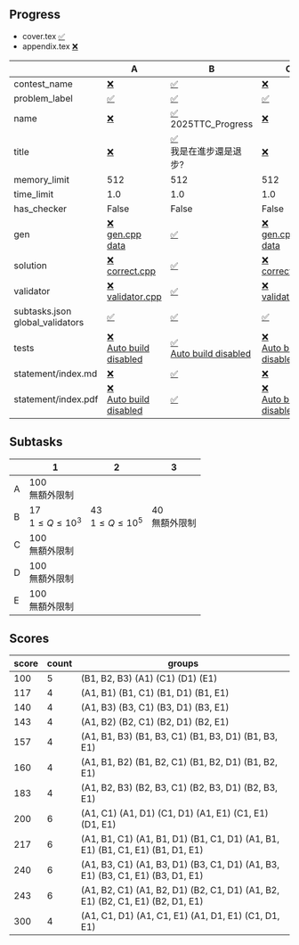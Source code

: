 
## Progress
<!-- progress start -->

- cover.tex [:white_check_mark:](cover.tex)
- appendix.tex [:x:](appendix.tex)

| | A | B | C | D | E |
| --- | --- | --- | --- | --- | --- |
| contest_name |  [:x:](pA/problem.json) | [:white_check_mark:](pB/problem.json) | [:x:](pC/problem.json) | [:x:](pD/problem.json) | [:x:](pE/problem.json) |
| problem_label |  [:white_check_mark:](pA/problem.json) | [:white_check_mark:](pB/problem.json) | [:white_check_mark:](pC/problem.json) | [:white_check_mark:](pD/problem.json) | [:white_check_mark:](pE/problem.json) |
| name |  [:x:](pA/problem.json) | [:white_check_mark:](pB/problem.json)<br>2025TTC_Progress | [:x:](pC/problem.json) | [:x:](pD/problem.json) | [:x:](pE/problem.json) |
| title |  [:x:](pA/problem.json) | [:white_check_mark:](pB/problem.json)<br>我是在進步還是退步? | [:x:](pC/problem.json) | [:x:](pD/problem.json) | [:x:](pE/problem.json) |
| memory_limit |  512 | 512 | 512 | 512 | 512 |
| time_limit |  1.0 | 1.0 | 1.0 | 1.0 | 1.0 |
| has_checker |  False | False | False | False | False |
| gen | [:x:](pA/gen)<br>[gen.cpp](pA/gen/gen.cpp)<br>[data](pA/gen/data) | [:white_check_mark:](pB/gen) | [:x:](pC/gen)<br>[gen.cpp](pC/gen/gen.cpp)<br>[data](pC/gen/data) | [:x:](pD/gen)<br>[gen.cpp](pD/gen/gen.cpp)<br>[data](pD/gen/data) | [:x:](pE/gen)<br>[gen.cpp](pE/gen/gen.cpp)<br>[data](pE/gen/data) |
| solution | [:x:](pA/solution)<br>[correct.cpp](pA/solution/correct.cpp) | [:white_check_mark:](pB/solution) | [:x:](pC/solution)<br>[correct.cpp](pC/solution/correct.cpp) | [:x:](pD/solution)<br>[correct.cpp](pD/solution/correct.cpp) | [:x:](pE/solution)<br>[correct.cpp](pE/solution/correct.cpp) |
| validator | [:x:](pA/validator)<br>[validator.cpp](pA/validator/validator.cpp) | [:white_check_mark:](pB/validator) | [:x:](pC/validator)<br>[validator.cpp](pC/validator/validator.cpp) | [:x:](pD/validator)<br>[validator.cpp](pD/validator/validator.cpp) | [:x:](pE/validator)<br>[validator.cpp](pE/validator/validator.cpp) |
| subtasks.json<br>global_validators |  [:white_check_mark:](pA/subtasks.json) | [:white_check_mark:](pB/subtasks.json) | [:white_check_mark:](pC/subtasks.json) | [:white_check_mark:](pD/subtasks.json) | [:white_check_mark:](pE/subtasks.json) |
| tests | [:x:](pA/tests)<br>[Auto build disabled](pA/gen/DISABLE_AUTO_BUILD) | [:white_check_mark:](pB/tests)<br>[Auto build disabled](pB/gen/DISABLE_AUTO_BUILD) | [:x:](pC/tests)<br>[Auto build disabled](pC/gen/DISABLE_AUTO_BUILD) | [:x:](pD/tests)<br>[Auto build disabled](pD/gen/DISABLE_AUTO_BUILD) | [:x:](pE/tests)<br>[Auto build disabled](pE/gen/DISABLE_AUTO_BUILD) |
| statement/index.md | [:x:](pA/statement/index.md) | [:white_check_mark:](pB/statement/index.md) | [:x:](pC/statement/index.md) | [:x:](pD/statement/index.md) | [:x:](pE/statement/index.md) |
| statement/index.pdf | [:x:](pA/statement/index.pdf)<br>[Auto build disabled](pA/statement/DISABLE_AUTO_BUILD) | [:white_check_mark:](pB/statement/index.pdf) | [:x:](pC/statement/index.pdf)<br>[Auto build disabled](pC/statement/DISABLE_AUTO_BUILD) | [:x:](pD/statement/index.pdf)<br>[Auto build disabled](pD/statement/DISABLE_AUTO_BUILD) | [:x:](pE/statement/index.pdf)<br>[Auto build disabled](pE/statement/DISABLE_AUTO_BUILD) |

<!-- progress end -->

## Subtasks
<!-- subtasks start -->

| | 1 | 2 | 3 |
| --- | --- | --- | --- |
| A | 100<br>無額外限制 |
| B | 17<br>$1 \le Q \le 10^3$ | 43<br>$1 \le Q \le 10^5$ | 40<br>無額外限制 |
| C | 100<br>無額外限制 |
| D | 100<br>無額外限制 |
| E | 100<br>無額外限制 |

<!-- subtasks end -->

## Scores
<!-- scores start -->

| score | count | groups |
| --- | --- | --- |
| 100 | 5 | (B1, B2, B3) (A1) (C1) (D1) (E1) |
| 117 | 4 | (A1, B1) (B1, C1) (B1, D1) (B1, E1) |
| 140 | 4 | (A1, B3) (B3, C1) (B3, D1) (B3, E1) |
| 143 | 4 | (A1, B2) (B2, C1) (B2, D1) (B2, E1) |
| 157 | 4 | (A1, B1, B3) (B1, B3, C1) (B1, B3, D1) (B1, B3, E1) |
| 160 | 4 | (A1, B1, B2) (B1, B2, C1) (B1, B2, D1) (B1, B2, E1) |
| 183 | 4 | (A1, B2, B3) (B2, B3, C1) (B2, B3, D1) (B2, B3, E1) |
| 200 | 6 | (A1, C1) (A1, D1) (C1, D1) (A1, E1) (C1, E1) (D1, E1) |
| 217 | 6 | (A1, B1, C1) (A1, B1, D1) (B1, C1, D1) (A1, B1, E1) (B1, C1, E1) (B1, D1, E1) |
| 240 | 6 | (A1, B3, C1) (A1, B3, D1) (B3, C1, D1) (A1, B3, E1) (B3, C1, E1) (B3, D1, E1) |
| 243 | 6 | (A1, B2, C1) (A1, B2, D1) (B2, C1, D1) (A1, B2, E1) (B2, C1, E1) (B2, D1, E1) |
| 300 | 4 | (A1, C1, D1) (A1, C1, E1) (A1, D1, E1) (C1, D1, E1) |

<!-- scores end -->
